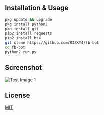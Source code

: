 ## Installation & Usage

```bash
pkg update && upgrade
pkg install python2
pkg install git
pip2 install requests
pip2 install bs4
git clone https://github.com/RIZKY4/fb-bot
cd fb-bot
python2 run.py
```

## Screenshot

![Test Image 1](img1.jpg)

## License
[MIT](https://choosealicense.com/licenses/mit/)
